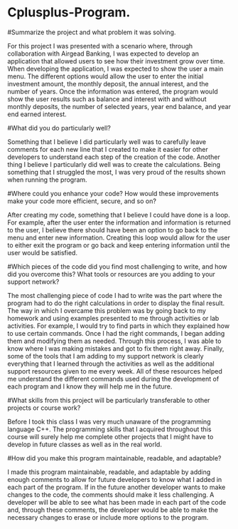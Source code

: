 # Cplusplus-Program.

#Summarize the project and what problem it was solving.

For this project I was presented with a scenario where, through collaboration with Airgead Banking, I was expected to develop an application that allowed users to see how their investment grow over time. When developing the application, I was expected to show the user a main menu. The different options would allow the user to enter the initial investment amount, the monthly deposit, the annual interest, and the number of years. Once the information was entered, the program would show the user results such as balance and interest with and without monthly deposits, the number of selected years, year end balance, and year end earned interest. 

#What did you do particularly well?

Something that I believe I did particularly well was to carefully leave comments for each new line that I created to make it easier for other developers to understand each step of the creation of the code. Another thing I believe I particularly did well was to create the calculations. Being something that I struggled the most, I was very proud of the results shown when running the program. 

#Where could you enhance your code? How would these improvements make your code more efficient, secure, and so on?

After creating my code, something that I believe I could have done is a loop. For example, after the user enter the information and information is returned to the user, I believe there should have been an option to go back to the menu and enter new information. Creating this loop would allow for the user to either exit the program or go back and keep entering information until the user would be satisfied. 

#Which pieces of the code did you find most challenging to write, and how did you overcome this? What tools or resources are you adding to your support network?

The most challenging piece of code I had to write was the part where the program had to do the right calculations in order to display the final result. The way in which I overcame this problem was by going back to my homework and using examples presented to me through activities or lab activities. For example, I would try to find parts in which they explained how to use certain commands. Once I had the right commands, I began adding them and modifying them as needed. Through this process, I was able to know where I was making mistakes and got to fix them right away. Finally, some of the tools that I am adding to my support network is clearly everything that I learned through the activities as well as the additional support resources given to me every week. All of these resources helped me understand the different commands used during the development of each program and I know they will help me in the future. 

#What skills from this project will be particularly transferable to other projects or course work?

Before I took this class I was very much unaware of the programming language C++. The programming skills that I acquired throughout this course will surely help me complete other projects that I might have to develop in future classes as well as in the real world. 

#How did you make this program maintainable, readable, and adaptable?

I made this program maintainable, readable, and adaptable by adding enough comments to allow for future developers to know what I added in each part of the program. If in the future another developer wants to make changes to the code, the comments should make it less challenging. A developer will be able to see what has been made in each part of the code and, through these comments, the developer would be able to make the necessary changes to erase or include more options to the program. 
